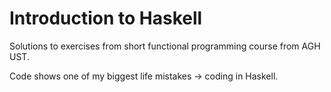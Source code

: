 # Introduction to Haskell

Solutions to exercises from short functional programming course from AGH UST.

Code shows one of my biggest life mistakes -> coding in Haskell.
